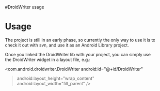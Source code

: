 #DroidWriter usage

# Usage #

The project is still in an early phase, so currently the only way to use it is to check it out with svn, and use it as an Android Library project.


Once you linked the DroidWriter lib with your project, you can simply use the DroidWriter widget in a layout file, e.g.:

<com.android.droidwriter.DroidWriter android:id="@+id/DroidWriter"
> android:layout\_height="wrap\_content"
> android:layout\_width="fill\_parent" />